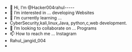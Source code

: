 - 👋 Hi, I’m @Hacker004rahul-----
- 👀 I’m interested in ... developing Websites
- 🌱 I’m currently learning ...
- CyberSecurity,kali,linux,Java, python,c,web development.
- 💞️ I’m looking to collaborate on ... Programs 
- 📫 How to reach me ... Instagram
- Rahul_jangid_004
- 

<!---
Hacker004rahul/Hacker004rahul is a ✨ special ✨ repository because its `README.md` (this file) appears on your GitHub profile.
You can click the Preview link to take a look at your changes.
--->
